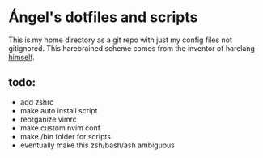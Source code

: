 # Ángel's dotfiles and scripts

This is my home directory as a git repo with just my config files not 
gitignored. This harebrained scheme comes from the inventor of harelang 
[himself](https://drewdevault.com/2019/12/30/dotfiles.html).

## todo:

* add zshrc
* make auto install script
* reorganize vimrc
* make custom nvim conf
* make /bin folder for scripts
* eventually make this zsh/bash/ash ambiguous
